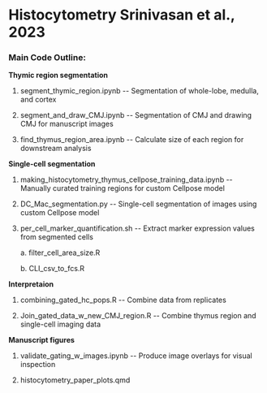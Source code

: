 # Histocytometry Srinivasan et al., 2023


### Main Code Outline:

**Thymic region segmentation**

1. segment_thymic_region.ipynb -- Segmentation of whole-lobe, medulla, and cortex

2. segment_and_draw_CMJ.ipynb -- Segmentation of CMJ and drawing CMJ for manuscript images 

3. find_thymus_region_area.ipynb -- Calculate size of each region for downstream analysis

**Single-cell segmentation**

1. making_histocytometry_thymus_cellpose_training_data.ipynb -- Manually curated training regions for custom Cellpose model

2. DC_Mac_segmentation.py -- Single-cell segmentation of images using custom Cellpose model

3. per_cell_marker_quantification.sh -- Extract marker expression values from segmented cells

    a. filter_cell_area_size.R

    b. CLI_csv_to_fcs.R
    

**Interpretaion**

1. combining_gated_hc_pops.R -- Combine data from replicates

2. Join_gated_data_w_new_CMJ_region.R -- Combine thymus region and single-cell imaging data


**Manuscript figures**

1. validate_gating_w_images.ipynb -- Produce image overlays for visual inspection 

2. histocytometry_paper_plots.qmd





